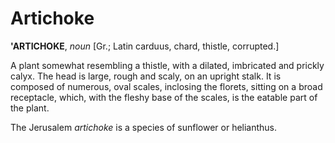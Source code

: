 # Artichoke

**'ARTICHOKE**, _noun_ \[Gr.; Latin carduus, chard, thistle, corrupted.\]

A plant somewhat resembling a thistle, with a dilated, imbricated and prickly calyx. The head is large, rough and scaly, on an upright stalk. It is composed of numerous, oval scales, inclosing the florets, sitting on a broad receptacle, which, with the fleshy base of the scales, is the eatable part of the plant.

The Jerusalem _artichoke_ is a species of sunflower or helianthus.